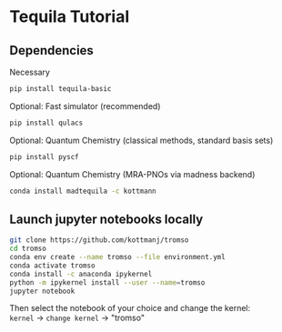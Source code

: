 # Tequila Tutorial

## Dependencies

Necessary  
```bash
pip install tequila-basic
```   

Optional: Fast simulator (recommended)
```bash
pip install qulacs
```  

Optional: Quantum Chemistry (classical methods, standard basis sets)
```bash
pip install pyscf
```  

Optional: Quantum Chemistry (MRA-PNOs via madness backend)
```bash
conda install madtequila -c kottmann
```

## Launch jupyter notebooks locally

```bash
git clone https://github.com/kottmanj/tromso
cd tromso
conda env create --name tromso --file environment.yml
conda activate tromso
conda install -c anaconda ipykernel
python -m ipykernel install --user --name=tromso
jupyter notebook
```

Then select the notebook of your choice and change the kernel:  
`kernel` -> `change kernel` -> "tromso"  




